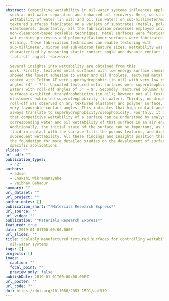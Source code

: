 ```yaml
---
abstract: Competitive wettability in oil-water systems influences applications
  such as oil-water separation and enhanced oil recovery. Here, we study the
  wettability of water (in oil) and oil (in water) on sub-millimeter/micro/nano
  textured surfaces fabricated on a variety of substrates (metals, polymers,
  elastomers). Importantly, all the fabrication processes employed involved
  non-cleanroom-based scalable techniques. Metal surfaces were fabricated via
  wet etching processes and polymer/elastomer surfaces were fabricated via laser
  etching. These fabrication techniques can enable texturing with
  sub-millimeter, micron and sub-micron feature sizes. Wettability was
  characterized by measuring static contact angle and dynamic contact angle
  (roll-off angle). <br><br>

  Several insights into wettability are obtained from this
  work. Firstly, textured metal surfaces with low energy surface chemistry
  showed the lowest adhesion to water and oil droplets. Textured metal surfaces
  coated with Teflon AF were superhydrophobic (in oil) with very low roll-off
  angles (4° – 7°). Uncoated textured metal surfaces were superoleophobic (in
  water) with roll-off angles of 3° – 9°. Secondly, textured polymer and elastomer
  surfaces exhibited utrahydrophobicity (in oil); however not all textured
  elastomers exhibited superoleophobicity (in water). Thirdly, no droplet
  roll-off was observed on any textured elastomer and polymer surface, despite
  very favourable contact angles. This indicates that high contact angles do not
  always translate to superhydrophobicity/oleophobicity. Fourthly, it is seen
  that competitive wettability of a surface can be understood by analysing the
  corresponding water and oil wettability of that surface in an air environment.
  Additionally, the initial state of the surface can be important, as the first
  fluid in contact with the surface fills the porous textures, and dictates
  subsequent wettability. All these findings and insights position this work as
  the foundation for more detailed studies on the development of surfaces for
  specific applications.
slides: ""
url_pdf: ""
publication_types:
  - "2"
authors:
  - admin
  - Enakshi Wikramanayake
  - Vaibhav Bahadur
summary: ""
url_dataset: ""
url_project: ""
author_notes: []
publication_short: "*Materials Research Express*"
url_source: ""
url_video: ""
publication: "*Materials Research Express*"
featured: true
date: 2019-01-01T00:00:00.000Z
url_slides: ""
title: Scalably manufactured textured surfaces for controlling wettability in
  oil-water systems
tags: []
projects: []
image:
  caption: ""
  focal_point: ""
  preview_only: false
publishDate: 2019-01-01T00:00:00.000Z
url_poster: ""
url_code: ""
doi: https://doi.org/10.1088/2053-1591/aaf919
---
```

